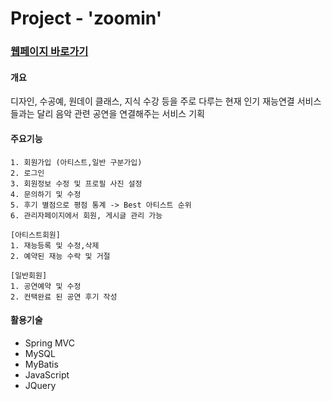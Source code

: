 Project - 'zoomin'
=============
### [웹페이지 바로가기](http://devjum.me:8080/zoomin/index.do)

#### 개요 
디자인, 수공예, 원데이 클래스, 지식 수강 등을 주로 다루는 현재 인기 재능연결 서비스들과는 달리 음악 관련 공연을 연결해주는 서비스 기획

#### 주요기능

    
    1. 회원가입 (아티스트,일반 구분가입)
    2. 로그인
    3. 회원정보 수정 및 프로필 사진 설정
    4. 문의하기 및 수정
    5. 후기 별점으로 평점 통계 -> Best 아티스트 순위
    6. 관리자페이지에서 회원, 게시글 관리 가능
  
    [아티스트회원]
    1. 재능등록 및 수정,삭제
    2. 예약된 재능 수락 및 거절

    [일반회원]
    1. 공연예약 및 수정
    2. 컨택완료 된 공연 후기 작성


#### 활용기술
* Spring MVC
* MySQL
* MyBatis
* JavaScript
* JQuery



